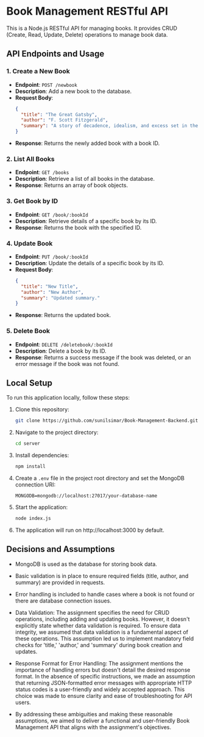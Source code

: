 # Book Management RESTful API

This is a Node.js RESTful API for managing books. It provides CRUD (Create, Read, Update, Delete) operations to manage book data.

## API Endpoints and Usage

### 1. Create a New Book

- **Endpoint**: `POST /newbook`
- **Description**: Add a new book to the database.
- **Request Body**:
  ```json
  {
    "title": "The Great Gatsby",
    "author": "F. Scott Fitzgerald",
    "summary": "A story of decadence, idealism, and excess set in the Roaring Twenties."
  }
  ```
- **Response**: Returns the newly added book with a book ID.

### 2. List All Books

- **Endpoint**: `GET /books`
- **Description**: Retrieve a list of all books in the database.
- **Response**: Returns an array of book objects.

### 3. Get Book by ID

- **Endpoint**: `GET /book/:bookId`
- **Description**: Retrieve details of a specific book by its ID.
- **Response**: Returns the book with the specified ID.

### 4. Update Book

- **Endpoint**: `PUT /book/:bookId`
- **Description**: Update the details of a specific book by its ID.
- **Request Body**:
  ```json
  {
    "title": "New Title",
    "author": "New Author",
    "summary": "Updated summary."
  }
  ```
- **Response**: Returns the updated book.

### 5. Delete Book

- **Endpoint**: `DELETE /deletebook/:bookId`
- **Description**: Delete a book by its ID.
- **Response**: Returns a success message if the book was deleted, or an error message if the book was not found.

## Local Setup

To run this application locally, follow these steps:

1. Clone this repository:

   ```bash
   git clone https://github.com/sunilsimar/Book-Management-Backend.git
   ```

2. Navigate to the project directory:

   ```bash
   cd server
   ```

3. Install dependencies:

   ```bash
   npm install
   ```

4. Create a `.env` file in the project root directory and set the MongoDB connection URI:

   ```
   MONGODB=mongodb://localhost:27017/your-database-name
   ```

5. Start the application:

   ```bash
   node index.js
   ```

6. The application will run on http://localhost:3000 by default.

## Decisions and Assumptions

- MongoDB is used as the database for storing book data.
- Basic validation is in place to ensure required fields (title, author, and summary) are provided in requests.
- Error handling is included to handle cases where a book is not found or there are database connection issues.

- Data Validation: The assignment specifies the need for CRUD operations, including adding and updating books. However, it doesn't explicitly state whether data validation is required. To ensure data integrity, we assumed that data validation is a fundamental aspect of these operations. This assumption led us to implement mandatory field checks for 'title,' 'author,' and 'summary' during book creation and updates.

- Response Format for Error Handling: The assignment mentions the importance of handling errors but doesn't detail the desired response format. In the absence of specific instructions, we made an assumption that returning JSON-formatted error messages with appropriate HTTP status codes is a user-friendly and widely accepted approach. This choice was made to ensure clarity and ease of troubleshooting for API users.

- By addressing these ambiguities and making these reasonable assumptions, we aimed to deliver a functional and user-friendly Book Management API that aligns with the assignment's objectives.
